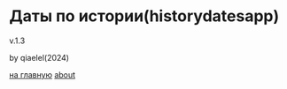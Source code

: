 <h1>Даты по истории(historydatesapp)</h1>
<p>v.1.3
<p>by qiaelel(2024)</p>

<a href="/historydatesapp/historydatesapp.html">на главную</a>
<a href="/historydatesapp/zelenoa.html">about</a>